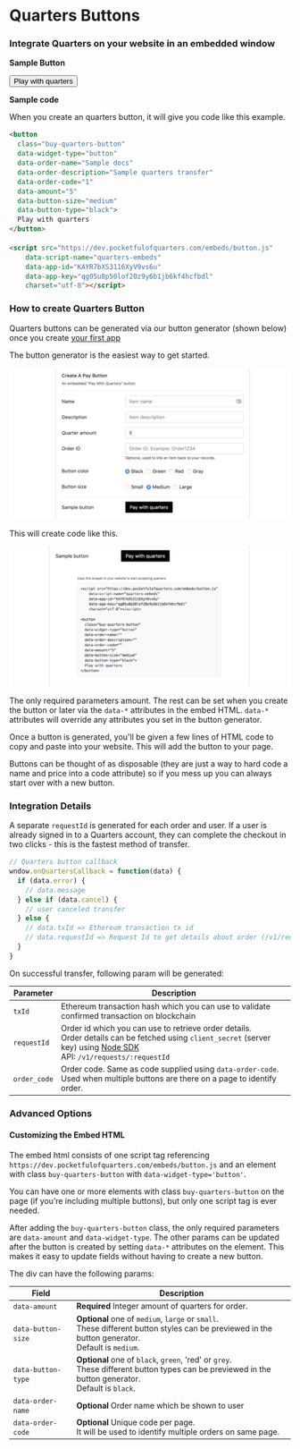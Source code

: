# Quarters Buttons

### Integrate Quarters on your website in an embedded window

**Sample Button**

<div></div>

<button
  class="buy-quarters-button"
  data-widget-type="button"
  data-order-name="Sample docs"
  data-order-description="Sample quarters transfer"
  data-order-code="1"
  data-amount="5"
  data-button-size="medium"
  data-button-type="black">
  Play with quarters
</button>

<script src="https://dev.pocketfulofquarters.com/embeds/button.js"
    data-script-name="quarters-embeds"
    data-app-id="KAYR7bXS3116XyV9vs6u"
    data-app-key="qg05u8p50lof20z9y6b1jb6kf4hcfbdl"
    charset="utf-8"></script>

**Sample code**

When you create an quarters button, it will give you code like this example.

```html
<button
  class="buy-quarters-button"
  data-widget-type="button"
  data-order-name="Sample docs"
  data-order-description="Sample quarters transfer"
  data-order-code="1"
  data-amount="5"
  data-button-size="medium"
  data-button-type="black">
  Play with quarters
</button>

<script src="https://dev.pocketfulofquarters.com/embeds/button.js"
    data-script-name="quarters-embeds"
    data-app-id="KAYR7bXS3116XyV9vs6u"
    data-app-key="qg05u8p50lof20z9y6b1jb6kf4hcfbdl"
    charset="utf-8"></script>
```

### How to create Quarters Button

Quarters buttons can be generated via our button generator (shown below) once you create [your first app](guides/create-app.md)

The button generator is the easiest way to get started.

![Button generator](img/button-generator.png)

This will create code like this.

![Button embedded code](img/button-generator-code.png)

The only required parameters amount. The rest can be set when you create the button or later via the `data-*` attributes in the embed HTML. `data-*` attributes will override any attributes you set in the button generator.

Once a button is generated, you'll be given a few lines of HTML code to copy and paste into your website. This will add the button to your page.

Buttons can be thought of as disposable (they are just a way to hard code a name and price into a code attribute) so if you mess up you can always start over with a new button.

### Integration Details

A separate `requestId` is generated for each order and user. If a user is already signed in to a Quarters account, they can complete the checkout in two clicks - this is the fastest method of transfer.

```js
// Quarters button callback
wndow.onQuartersCallback = function(data) {
  if (data.error) {
    // data.message
  } else if (data.cancel) {
    // user canceled transfer
  } else {
    // data.txId => Ethereum transaction tx id
    // data.requestId => Request Id to get details about order (/v1/requests/:requestId)
  }
}
```

On successful transfer, following param will be generated:

Parameter | Description
--- | ---
`txId` | Ethereum transaction hash which you can use to validate confirmed transaction on blockchain
`requestId` | Order id which you can use to retrieve order details. <br>Order details can be fetched using `client_secret` (server key) using [Node SDK](node-sdk) <br>API: `/v1/requests/:requestId`
`order_code` | Order code. Same as code supplied using `data-order-code`. <br>Used when multiple buttons are there on a page to identify order.

### Advanced Options

#### Customizing the Embed HTML

The embed html consists of one script tag referencing `https://dev.pocketfulofquarters.com/embeds/button.js` and an element with class `buy-quarters-button` with `data-widget-type='button'`.

You can have one or more elements with class `buy-quarters-button` on the page (if you’re including multiple buttons), but only one script tag is ever needed.

After adding the `buy-quarters-button` class, the only required parameters are `data-amount` and `data-widget-type`. The other params can be updated after the button is created by setting `data-*` attributes on the element. This makes it easy to update fields without having to create a new button.

The div can have the following params:

Field | Description
--- | ---
`data-amount` | **Required** Integer amount of quarters for order.
`data-button-size` | **Optional** one of `medium`, `large` or `small`. <br>These different button styles can be previewed in the button generator. <br>Default is `medium`.
`data-button-type` | **Optional** one of `black`, `green`, 'red' or `grey`. <br>These different button types can be previewed in the button generator. <br>Default is `black`.
`data-order-name` | **Optional** Order name which be shown to user
`data-order-code` | **Optional** Unique code per page. <br>It will be used to identify multiple orders on same page.
